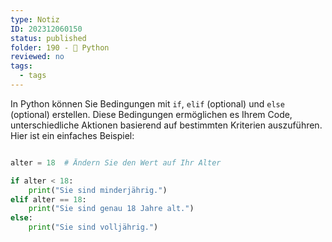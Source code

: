 ```yaml
---
type: Notiz
ID: 202312060150
status: published
folder: 190 - 🐍 Python
reviewed: no
tags:
  - tags
---
```

In Python können Sie Bedingungen mit `if`, `elif` (optional) und `else` (optional) erstellen. Diese Bedingungen ermöglichen es Ihrem Code, unterschiedliche Aktionen basierend auf bestimmten Kriterien auszuführen. Hier ist ein einfaches Beispiel:


```python

alter = 18  # Ändern Sie den Wert auf Ihr Alter

if alter < 18:
    print("Sie sind minderjährig.")
elif alter == 18:
    print("Sie sind genau 18 Jahre alt.")
else:
    print("Sie sind volljährig.")



```
